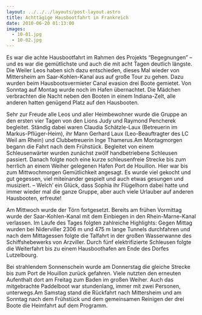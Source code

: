 ```yaml
---
layout: ../../../layouts/post-layout.astro
title: Achttägige Hausbootfahrt in Frankreich
date: 2010-06-20 01:13:00
images:
  - 10-01.jpg
  - 10-02.jpg
---
```


Es war die achte Hausbootfahrt im Rahmen des Projekts “Begegnungen” – und es war die gemütlichste und auch die mit acht Tagen deutlich längste. Die Weiler Leos haben sich dazu entschieden, dieses Mal wieder von Mittersheim am Saar-Kohlen-Kanal aus auf große Tour zu gehen. Dazu wurden beim Hausbootsvermieter Canal evasion drei Boote gemietet. Von Sonntag auf Montag wurde noch im Hafen übernachtet. Die Mädchen verbrachten die Nacht neben den Booten in einem Indiana-Zelt, alle anderen hatten genügend Platz auf den Hausbooten.

Sehr zur Freude alle Leos und aller Heimbewohner wurde die Gruppe an den ersten vier Tagen von den Lions Judy und Raymond Pencherek begleitet. Ständig dabei waren Claudia Schätzle-Laux (Betreuerin im Markus-Pflüger-Heim), ihr Mann Gerhard Laux (Leo-Beauftragter des LC Weil am Rhein) und Clubbetreuerin Inge Thamerus.Am Montagmorgen begann die Fahrt nach dem Frühstück. Begleitet von einem Schleusenwärter wurden zunächst zwölf handbetriebene Schleusen passiert. Danach folgte noch eine kurze schleusenfreie Strecke bis zum herrlich an einem Weiher gelegenen Hafen Port de Houillon. Hier war bis zum Mittwochmorgen Gemütlichkeit angesagt. Es wurde viel gekocht und gut gegessen, viel miteinander gespielt und auch etwas gesungen und musiziert. – Welch’ ein Glück, dass Sophia ihr Flügelhorn dabei hatte und immer wieder mal die ganze Gruppe, aber auch viele Urlauber auf anderen Hausbooten, erfreute!

Am Mittwoch wurde der Törn fortgesetzt. Bereits am frühen Vormittag wurde der Saar-Kohlen-Kanal mit dem Einbiegen in den Rhein-Marne-Kanal verlassen. Im Laufe des Tages folgten zahlreiche Highlights: Gegen Mittag wurden bei Niderviller 2306 m und 475 m lange Tunnels durchfahren und nach dem Mittagessen folgte die Talfahrt in der großen Wasserwanne des Schiffshebewerks von Arzviller. Durch fünf elektrifizierte Schleusen folgte die Weiterfahrt bis zu einem Hausboothafen am Ende des Dorfes Lutzelbourg.

Bei strahlendem Sonnenschein wurde am Donnerstag die gleiche Strecke bis zum Port de Houillon zurück gefahren. Viele nutzten den erneuten Aufenthalt dort am Freitag zum Baden im großen Weiher. Auch das mitgebrachte Paddelboot war stundenlang, immer mit zwei Personen, unterwegs.Am Samstag stand die Rückfahrt nach Mittersheim und am Sonntag nach dem Frühstück und dem gemeinsamen Reinigen der drei Boote die Heimfahrt auf dem Programm.

